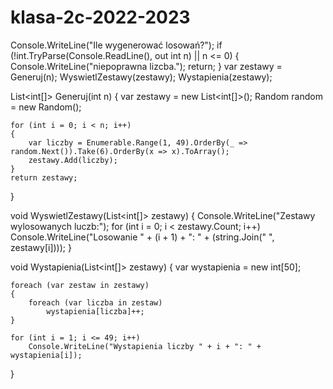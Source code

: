 # klasa-2c-2022-2023

Console.WriteLine("Ile wygenerować losowań?");
if (!int.TryParse(Console.ReadLine(), out int n) || n <= 0)
{
    Console.WriteLine("niepoprawna lizcba.");
    return;
}
var zestawy = Generuj(n);
WyswietlZestawy(zestawy);
Wystapienia(zestawy);

List<int[]> Generuj(int n)
{
    var zestawy = new List<int[]>();
    Random random = new Random();

    for (int i = 0; i < n; i++)
    {
        var liczby = Enumerable.Range(1, 49).OrderBy(_ => random.Next()).Take(6).OrderBy(x => x).ToArray();
        zestawy.Add(liczby);
    }
    return zestawy;
}

void WyswietlZestawy(List<int[]> zestawy)
{
    Console.WriteLine("Zestawy wylosowanych luczb:");
    for (int i = 0; i < zestawy.Count; i++)
        Console.WriteLine("Losowanie " + (i + 1) + ": " + (string.Join(" ", zestawy[i])));
}

void Wystapienia(List<int[]> zestawy)
{
    var wystapienia = new int[50];

    foreach (var zestaw in zestawy)
    {
        foreach (var liczba in zestaw)
            wystapienia[liczba]++;
    }

    for (int i = 1; i <= 49; i++)
        Console.WriteLine("Wystapienia liczby " + i + ": " + wystapienia[i]);
}
